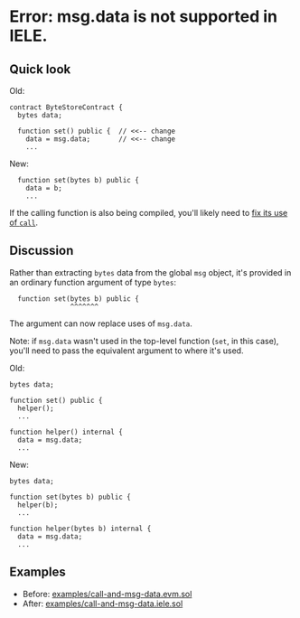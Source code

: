 # Error: msg.data is not supported in IELE.

## Quick look

Old: 
    
    contract ByteStoreContract {
      bytes data;
      
      function set() public {  // <<-- change
        data = msg.data;       // <<-- change
        ...
    
New:
      
      function set(bytes b) public {
        data = b;
        ...
        
If the calling function is also being compiled, you'll likely need to 
[fix its use of `call`](./call.md).
   
## Discussion

Rather than extracting `bytes` data from the global `msg` object, it's
provided in an ordinary function argument of type `bytes`:

      function set(bytes b) public {
                   ^^^^^^^
                   
The argument can now replace uses of `msg.data`. 

Note: if `msg.data` wasn't used in the top-level function (`set`, in
this case), you'll need to pass the equivalent argument to where it's
used.

Old: 
    
    bytes data;
    
    function set() public {
      helper();
      ...
     
    function helper() internal {
      data = msg.data;
      ...
      
New:
    
    bytes data;
    
    function set(bytes b) public {
      helper(b);
      ...
     
    function helper(bytes b) internal {
      data = msg.data;
      ...
      
## Examples

* Before: [examples/call-and-msg-data.evm.sol](examples/call-and-msg-data.evm.sol)
* After: [examples/call-and-msg-data.iele.sol](examples/call-and-msg-data.iele.sol)
